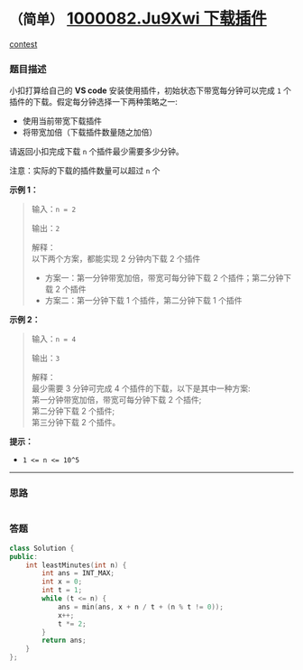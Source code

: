 # `（简单）` [1000082.Ju9Xwi 下载插件](https://leetcode-cn.com/problems/Ju9Xwi/)

[contest](https://leetcode-cn.com/contest/lc-vscode/problems/Ju9Xwi/)

### 题目描述
<div class="question-content default-content"><p>小扣打算给自己的 <strong>VS code</strong> 安装使用插件，初始状态下带宽每分钟可以完成 <code>1</code> 个插件的下载。假定每分钟选择一下两种策略之一:</p>
<ul>
<li>使用当前带宽下载插件</li>
<li>将带宽加倍（下载插件数量随之加倍）</li>
</ul>
<p>请返回小扣完成下载 <code>n</code> 个插件最少需要多少分钟。</p>
<p>注意：实际的下载的插件数量可以超过 <code>n</code> 个</p>
<p><strong>示例 1：</strong></p>
<blockquote>
<p>输入：<code>n = 2</code></p>
<p>输出：<code>2</code></p>
<p>解释：<br>
以下两个方案，都能实现 2 分钟内下载 2 个插件</p>
<ul>
<li>方案一：第一分钟带宽加倍，带宽可每分钟下载 2 个插件；第二分钟下载 2 个插件</li>
<li>方案二：第一分钟下载 1 个插件，第二分钟下载 1 个插件</li>
</ul>
</blockquote>
<p><strong>示例 2：</strong></p>
<blockquote>
<p>输入：<code>n = 4</code></p>
<p>输出：<code>3</code></p>
<p>解释：<br>
最少需要 3 分钟可完成 4 个插件的下载，以下是其中一种方案:<br>
第一分钟带宽加倍，带宽可每分钟下载 2 个插件;<br>
第二分钟下载 2 个插件;<br>
第三分钟下载 2 个插件。</p>
</blockquote>
<p><strong>提示：</strong></p>
<ul>
<li><code>1 &lt;= n &lt;= 10^5</code></li>
</ul>
</div>

---
### 思路
```
```



### 答题
``` C++
class Solution {
public:
    int leastMinutes(int n) {
        int ans = INT_MAX;
        int x = 0;
        int t = 1;
        while (t <= n) {
            ans = min(ans, x + n / t + (n % t != 0));
            x++;
            t *= 2;
        }
        return ans;
    }
};
```




